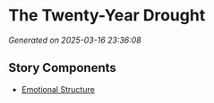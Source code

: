 # The Twenty-Year Drought

*Generated on 2025-03-16 23:36:08*

## Story Components

- [Emotional Structure](./emotional_structure.txt)
